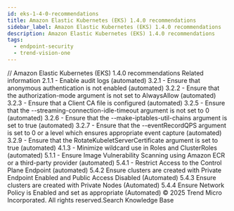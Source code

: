 ```yaml
---
id: eks-1-4-0-recommendations
title: Amazon Elastic Kubernetes (EKS) 1.4.0 recommendations
sidebar_label: Amazon Elastic Kubernetes (EKS) 1.4.0 recommendations
description: Amazon Elastic Kubernetes (EKS) 1.4.0 recommendations
tags:
  - endpoint-security
  - trend-vision-one
---
```


/*<![CDATA[*/ $('#title').html($('meta[name=map-description]').attr('content')); /*]]>*/ Amazon Elastic Kubernetes (EKS) 1.4.0 recommendations Related information 2.1.1 - Enable audit logs (automated) 3.2.1 - Ensure that anonymous authentication is not enabled (automated) 3.2.2 - Ensure that the authorization-mode argument is not set to AlwaysAllow (automated) 3.2.3 - Ensure that a Client CA file is configured (automated) 3.2.5 - Ensure that the --streaming-connection-idle-timeout argument is not set to 0 (automated) 3.2.6 - Ensure that the --make-iptables-util-chains argument is set to true (automated) 3.2.7 - Ensure that the --eventRecordQPS argument is set to 0 or a level which ensures appropriate event capture (automated) 3.2.9 - Ensure that the RotateKubeletServerCertificate argument is set to true (automated) 4.1.3 - Minimize wildcard use in Roles and ClusterRoles (automated) 5.1.1 - Ensure Image Vulnerability Scanning using Amazon ECR or a third-party provider (automated) 5.4.1 - Restrict Access to the Control Plane Endpoint (automated) 5.4.2 Ensure clusters are created with Private Endpoint Enabled and Public Access Disabled (Automated) 5.4.3 Ensure clusters are created with Private Nodes (Automated) 5.4.4 Ensure Network Policy is Enabled and set as appropriate (Automated) © 2025 Trend Micro Incorporated. All rights reserved.Search Knowledge Base